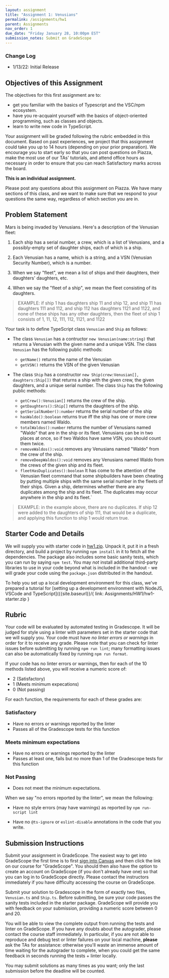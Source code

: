 ```yaml
---
layout: assignment
title: "Assignment 1: Venusians"
permalink: /assignments/hw1
parent: Assignments
nav_order: 1
due_date: "Friday January 28, 10:00pm EST"
submission_notes: Submit on GradeScope 
---
```


### Change Log
* 1/13/22: Initial Release

## Objectives of this Assignment

The objectives for this first assignment are to:
* get you familiar with the basics of Typescript and the VSC/npm
ecosystem.
* have you re-acquaint yourself with the basics of object-oriented
programming, such as classes and objects.
* learn to write new code in TypeScript.

Your assignment will be graded following the rubric embedded in this
document.  Based on past experiences, we project that this assignment
could take you up to 14 hours (depending on your prior preparation).
We encourage you to start early so that you can post questions on
Piazza, make the most use of our TAs' tutorials, and attend office
hours as necessary in order to ensure that you can reach Satisfactory
marks across the board.

**This is an individual assignment.** 

Please post any questions about this assignment on Piazza.  We have
many sections of this class, and we want to make sure that we respond
to your questions the same way, regardless of which section you are in.

## Problem Statement

Mars is being invaded by Venusians.  Here's a description of the
Venusian fleet:

1. Each ship has a serial number, a crew, which is a list of
   Venusians, and a possibly-empty set of daughter ships, each of
   which is a ship. 

1. Each Venusian has a name, which is a string, and a VSN (Venusian
   Security Number), which is a number.

1. When we say "fleet", we mean a list of ships and their daughters,
   their daughters' daughters, etc.

1. When we say the "fleet of a ship", we mean the fleet
   consisting of its daughters.

>   EXAMPLE: if ship 1 has daughters ship 11 and ship 12, and ship 11 has
   daughters 111 and 112, and ship 112 has daughters 1121 and 1122,
   and none of these ships has any other daughters, then the fleet of
   ship 1 consists of 1, 11, 12, 111, 112, 1121, and 1122

Your task is to define TypeScript class `Venusian` and `Ship` as follows:

* The class `Venusian` has a contructor `new Venusian(name:string)` that returns a Venusian with
   the given name and a unique VSN.  The class `Venusian` has the following public methods:

   * `getName()` returns the name of the Venusian
   * `getVSN()` returns the VSN of the given Venusian

* The class `Ship` has a constructor `new Ship(crew:Venusian[], daughters:Ship[])` that returns a
   ship with the given crew, the given daughters, and a unique serial
   number.  The class `Ship` has the following public methods:

   * `getCrew():Venusian[]` returns the crew of the  ship.
   * `getDaughters():Ship[]` returns the daughters of the ship.
   * `getSerialNumber():number` returns the serial
number of the ship
   * `hasWaldo():boolean` returns true iff the ship has one or more crew
   members named Waldo. 
   * `totalWaldos():number` returns the number of Venusians
   named "Waldo" that are in the ship or its fleet.  Venusians can be in two places at once, so if two Waldos have same VSN, you should count them twice.
   * `removeWaldos():void` removes any Venusians named "Waldo" from the crew of the ship.
   * `removeDeepWaldos():void` removes any Venusians
named Waldo from the crews of the given ship and its fleet.
   * `fleetHasDuplicates():boolean` It has come to the attention
of the Venusian fleet command that some shipbuilders have been
cheating by putting multiple ships with the same serial number in the
fleets of their ships.  Given a ship, determines whether there are any
duplicates among the ship and its fleet.  The duplicates may occur
anywhere in the ship and its fleet.`  

> EXAMPLE: in the example above,
there are no duplicates.  If ship 12 were added to the daughters of
ship 111, that would be a duplicate, and applying this function to
ship 1 would return true.

## Starter Code and Details

We will supply you with starter code in [hw1.zip]({{site.baseurl}}/Assignments/HW1/hw1-starter.zip).  Unpack it, put it
in a fresh directory, and build a project by running `npm install` in
it to fetch all the dependencies.
The package also includes some basic sanity tests, which you can run
by saying `npm test`.
You may *not* install additional third-party libraries to use in your code beyond what is included in the handout - we will grade your code using the `package.json` distributed in the handout.

To help you set up a local development environment for this class, we've prepared a tutorial for [setting up a development environment with NodeJS, VSCode and TypeScript]({{site.baseurl}}/{ link: Assignments/HW1/hw1-starter.zip }


## Rubric

Your code will be evaluated by automated testing in Gradescope.  It
will be judged for style using a linter with parameters set in the
starter code that we will supply you.
Your code must have *no linter errors or warnings* in order for it to receive any grade.
Please note that you can check for linter issues before submitting by running `npm run lint`; many formatting issues can also be automatically fixed by running `npm run format`.

If your code has no linter errors or warnings, then for each of the 10 methods listed above, you will receive a numeric
score of: 
* 2 (Satisfactory)
* 1 (Meets minimum expecations)
* 0 (Not passing)

For each function, the requirements for each of these grades are:
### Satisfactory
* Have no errors or warnings reported by the linter
* Passes all of the Gradescope tests for this function 
### Meets minimum expectations
* Have no errors or warnings reported by the linter
* Passes at least one, fails but no more than 1 of the Gradescope tests for this function

### Not Passing
* Does not meet the minimum expectations.

When we say "no errors reported by the linter", we mean the following:

* Have no style errors (may have warnings) as reported by `npm run-script lint`

* Have no `@ts-ignore` or `eslint-disable` annotations in the code
  that you write.


## Submission Instructions

Submit your assignment in GradeScope. The easiest way to get into
GradeScope the first time is to first [sign into
Canvas](https://northeastern.instructure.com/courses/99531) and then
click the link on our course for "GradeScope".  You should then also
have the option to create an account on GradeScope (if you don't
already have one) so that you can log in to GradeScope directly.
Please contact the instructors immediately if you have difficulty
accessing the course on GradeScope.

Submit your solution to Gradescope in the form of exactly two files, `Venusian.ts` and `Ship.ts`. Before submitting, be sure your code passes the sanity tests included in the starter package. 
GradeScope will provide you with feedback on your submission, providing a numeric score between 0 and 20.

You will be able to  view the complete output from running the tests and
linter on GradeScope. If you have any doubts about the autograder,
please contact the course staff immediately. In particular, if you are
not able to reproduce and debug test or linter failures on your local
machine, **please** ask the TAs for assistance: otherwise you'll waste
an immense amount of time waiting for the autograder to complete, when
you could get the same feedback in seconds running the tests + linter
locally.

You may submit solutions as many times as you want; only the last
submission before the deadline will be counted.
